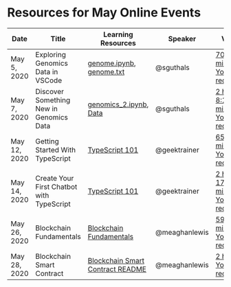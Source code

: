 # Resources for May Online Events

| Date | Title | Learning Resources | Speaker | Video | 
|------|-------|--------------------|---------|-------|
| May 5, 2020 | Exploring Genomics Data in VSCode | [genome.ipynb](/online-event-resources/data-science-and-machine-learning/machine-learning-with-genomics/genome.ipynb), [genome.txt](/online-event-resources/data-science-and-machine-learning/machine-learning-with-genomics/Data/genome.txt) | @sguthals | [70:20 minute YouTube recording](https://www.youtube.com/watch?v=AB71rH3A4xc) |
| May 7, 2020 | Discover Something New in Genomics Data | [genomics_2.ipynb](/online-event-resources/data-science-and-machine-learning/machine-learning-with-genomics/genomics_2.ipynb), [Data](/online-event-resources/data-science-and-machine-learning/machine-learning-with-genomics/Data) | @sguthals | [2 hour 8:15 minute YouTube recording](https://www.youtube.com/watch?v=vlZjmjOj7_w) |
| May 12, 2020 | Getting Started With TypeScript | [TypeScript 101](\web-development\typescript101) | @geektrainer | [65:37 minute YouTube recording](https://www.youtube.com/watch?v=FpXTBbubgzM) |
| May 14, 2020 | Create Your First Chatbot with TypeScript |  [TypeScript 101](/online-event-resources/web-development/typescript101) | @geektrainer | [2 hour 17:15 minute YouTube recording](https://www.youtube.com/watch?v=MzruSnbNVoc) |
| May 26, 2020 | Blockchain Fundamentals | [Blockchain Fundamentals](/online-event-resources/emerging-tech/Blockchain/Blockchain_Fundamentals) | @meaghanlewis | [59:58 minute YouTube recording](https://www.youtube.com/watch?v=_Lv4AlO9fdw) |
| May 28, 2020 | Blockchain Smart Contract | [Blockchain Smart Contract README](/online-event-resources/emerging-tech/Blockchain/Build_Smart_Contracts) | @meaghanlewis | [2 hour YouTube recording](https://www.youtube.com/watch?v=clJN0MiTbwM) |
